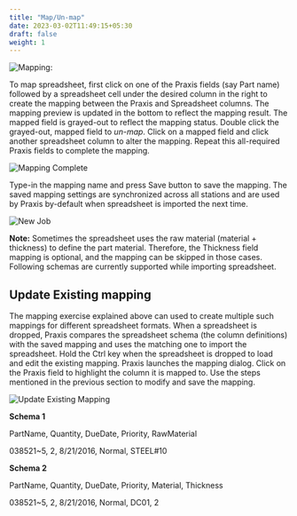 ```yaml
---
title: "Map/Un-map"
date: 2023-03-02T11:49:15+05:30
draft: false
weight: 1
---
```


![Mapping:](/images/Mapping.png)

To map spreadsheet, first click on one of the Praxis fields (say Part name) followed by a spreadsheet cell under the desired column in the right to create the mapping between the Praxis and Spreadsheet columns. The mapping preview is updated in the bottom to reflect the mapping result. The mapped field is grayed-out to reflect the mapping status. Double click the grayed-out, mapped field to *un-map*. Click on a mapped field and click another spreadsheet column to alter the mapping. 
Repeat this all-required Praxis fields to complete the mapping. 

![Mapping Complete](/images/MappingComplete.png)

Type-in the mapping name and press Save button to save the mapping. The saved mapping settings are synchronized across all stations and are used by Praxis by-default when spreadsheet is imported the next time. 

![New Job](/images/SpreadsheetNewJob.png)

**Note:** Sometimes the spreadsheet uses the raw material (material + thickness) to define the part material. Therefore, the Thickness field mapping is optional, and the mapping can be skipped in those cases.
Following schemas are currently supported while importing spreadsheet.

Update Existing mapping
-----------------------
The mapping exercise explained above can used to create multiple such mappings for different spreadsheet formats. When a spreadsheet is dropped, Praxis compares the spreadsheet schema (the column definitions) with the saved mapping and uses the matching one to import the spreadsheet. Hold the Ctrl key when the spreadsheet is dropped to load and edit the existing mapping. Praxis launches the mapping dialog. Click on the Praxis field to highlight the column it is mapped to. Use the steps mentioned in the previous section to modify and save the mapping.

![Update Existing Mapping](/images/UpdateMapping.png)

**Schema 1**

PartName, Quantity, DueDate, Priority, RawMaterial 

038521~5, 2, 8/21/2016, Normal, STEEL#10 

**Schema 2**

PartName, Quantity, DueDate, Priority, Material, Thickness 

038521~5, 2, 8/21/2016, Normal, DC01, 2
